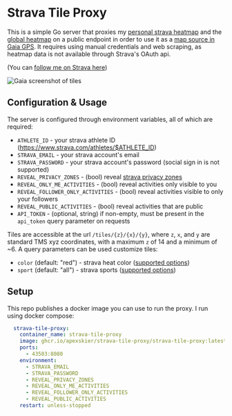 # Strava Tile Proxy

This is a simple Go server that proxies my [personal strava heatmap](https://support.strava.com/hc/en-us/articles/216918467-Personal-Heatmaps) and the [global heatmap](https://www.strava.com/heatmap) on a public endpoint in order to use it as a [map source in Gaia GPS](https://help.gaiagps.com/hc/en-us/articles/115003639088-Import-a-Custom-Map-Source). It requires using manual credentials and web scraping, as heatmap data is not available through Strava's OAuth api.

(You can [follow me on Strava here](https://www.strava.com/athletes/14856714))

![Gaia screenshot of tiles](https://user-images.githubusercontent.com/329222/123540346-cc45c200-d73e-11eb-839c-82f447b4d0d1.PNG)

## Configuration & Usage

The server is configured through environment variables, all of which are required:

* `ATHLETE_ID` - your strava athlete ID (https://www.strava.com/athletes/$ATHLETE_ID)
* `STRAVA_EMAIL` - your strava account's email
* `STRAVA_PASSWORD` - your strava account's password (social sign in is not supported)
* `REVEAL_PRIVACY_ZONES` - (bool) reveal [strava privacy zones](https://support.strava.com/hc/en-us/articles/115000173384-Privacy-Zones)
* `REVEAL_ONLY_ME_ACTIVITIES` - (bool) reveal activities only visible to you
* `REVEAL_FOLLOWER_ONLY_ACTIVITIES` - (bool) reveal activities visible to only your followers
* `REVEAL_PUBLIC_ACTIVITIES` - (bool) reveal activities that are public
* `API_TOKEN` - (optional, string) if non-empty, must be present in the `api_token` query parameter on requests

Tiles are accessible at the url `/tiles/{z}/{x}/{y}`, where `z`, `x`, and `y` are standard TMS xyz coordinates, with a maximum `z` of 14 and a minimum of ~6. A query parameters can be used customize tiles:

* `color` (default: "red") - strava heat color ([supported options](https://github.com/apexskier/strava-tile-proxy/blob/411306d444c0f43f31d8d648a504ec56d2bb7b71/strava/consts.go#L17-L25))
* `sport` (default: "all") - strava sports ([supported options](https://github.com/apexskier/strava-tile-proxy/blob/b1f89caec30ffc7275a3df705cb42fb0c3ebd834/strava/consts.go#L32-L38))

## Setup

This repo publishes a docker image you can use to run the proxy. I run using docker compose:

```yml
  strava-tile-proxy:
    container_name: strava-tile-proxy
    image: ghcr.io/apexskier/strava-tile-proxy/strava-tile-proxy:latest
    ports:
      - 43503:8080
    environment:
      - STRAVA_EMAIL
      - STRAVA_PASSWORD
      - REVEAL_PRIVACY_ZONES
      - REVEAL_ONLY_ME_ACTIVITIES
      - REVEAL_FOLLOWER_ONLY_ACTIVITIES
      - REVEAL_PUBLIC_ACTIVITIES
    restart: unless-stopped
 ```
